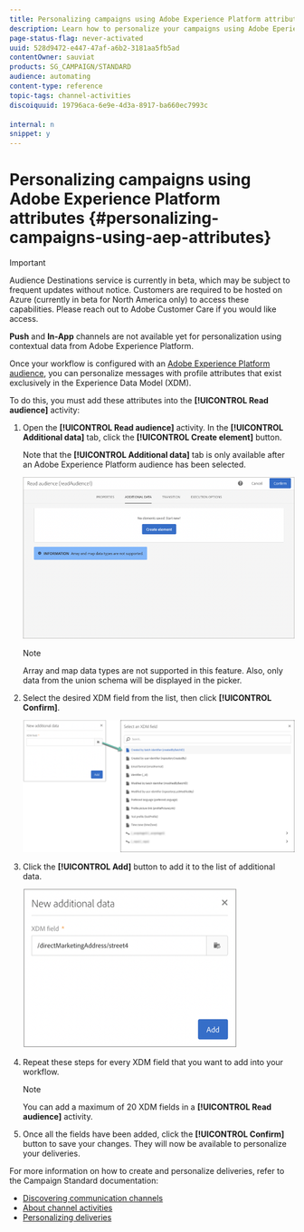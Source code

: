 ```yaml
---
title: Personalizing campaigns using Adobe Experience Platform attributes
description: Learn how to personalize your campaigns using Adobe Eperience Platform attributes.
page-status-flag: never-activated
uuid: 528d9472-e447-47af-a6b2-3181aa5fb5ad
contentOwner: sauviat
products: SG_CAMPAIGN/STANDARD
audience: automating
content-type: reference
topic-tags: channel-activities
discoiquuid: 19796aca-6e9e-4d3a-8917-ba660ec7993c

internal: n
snippet: y
---
```


# Personalizing campaigns using Adobe Experience Platform attributes {#personalizing-campaigns-using-aep-attributes}

>[!IMPORTANT]
>
>Audience Destinations service is currently in beta, which may be subject to frequent updates without notice. Customers are required to be hosted on Azure (currently in beta for North America only) to access these capabilities. Please reach out to Adobe Customer Care if you would like access.
>
>**Push** and **In-App** channels are not available yet for personalization using contextual data from Adobe Experience Platform.

Once your workflow is configured with an [Adobe Experience Platform audience](../../audiences/using/aep-about-audience-destinations-service.md), you can personalize messages with profile attributes that exist exclusively in the Experience Data Model (XDM).

To do this, you must add these attributes into the **[!UICONTROL Read audience]** activity:

1. Open the **[!UICONTROL Read audience]** activity. In the **[!UICONTROL Additional data]** tab, click the **[!UICONTROL Create element]** button.

    Note that the **[!UICONTROL Additional data]** tab is only available after an Adobe Experience Platform audience has been selected.

    ![](assets/aep_wkf_readaudience_attributes.png)

    >[!NOTE]
    >
    >Array and map data types are not supported in this feature. Also, only data from the union schema will be displayed in the picker.

1. Select the desired XDM field from the list, then click **[!UICONTROL Confirm]**.

    ![](assets/aep_wkf_readaudience_perso1.png)

1. Click the **[!UICONTROL Add]** button to add it to the list of additional data.

    ![](assets/aep_wkf_readaudience_perso3.png)

1. Repeat these steps for every XDM field that you want to add into your workflow.

    >[!NOTE]
    >
    >You can add a maximum of 20 XDM fields in a **[!UICONTROL Read audience]** activity.

1. Once all the fields have been added, click the **[!UICONTROL Confirm]** button to save your changes. They will now be available to personalize your deliveries.

For more information on how to create and personalize deliveries, refer to the Campaign Standard documentation:

* [Discovering communication channels](../../channels/using/get-started-communication-channels.md)
* [About channel activities](../../automating/using/about-channel-activities.md)
* [Personalizing deliveries](../../designing/using/personalization.md)
